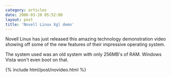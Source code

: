```yaml
---
category: articles
date: 2006-03-20 05:52:00
layout: post
title: 'Novell Linux Xgl demo'
---
```


<p>Novell Linux has just released this amazing technology demonstration video showing off some of the new features of their impressive operating system.</p>

<p>The system used was an old system with only 256MB's of RAM. Windows Vista won't even boot on that.</p>

{% include html/post/novideo.html %}

<!--
<embed id="VideoPlayback" align="middle" type="application/x-shockwave-flash" src="http://video.google.com/googleplayer.swf?videoUrl=http%3A%2F%2Fvp.video.google.com%2Fvideodownload%3Fversion%3D0%26secureurl%3DpAAAAA_zl6aYa1CuvSvb35GJGWdDMmF30inAlwJytoSFWVLSWYxD-7UNY-fsvmnxsueNE2_18HaIfN8z1O2FB_SdlZTj3DtLvAusz-8n98hfzzeJD7z8zn95kIiX2q1xbtUKEtHBblULwCYqFiwk6YUq9JGD6TEpKv8nAOzY5oY8166bR2k2Jwex96LR9Nwb6zyIW70yHRhFDcvKu5UEfyNI6EJLRlIHURTT9OBRaQNMyuBD%26sigh%3DMoj_iqIB-WqkRTcxqnnG4Gpbwek%26begin%3D0%26len%3D703102%26docid%3D-199899523054020719&thumbnailUrl=http%3A%2F%2Fvideo.google.com%2FThumbnailServer%3Fcontentid%3D92a5a9f497dfc361%26second%3D5%26itag%3Dw320%26urlcreated%3D1142851143%26sigh%3DjcndfWZkc05pS7TjbYVu6E2hgBI&playerId=-199899523054020719" allowScriptAccess="sameDomain" quality="best" bgcolor="#ffffff" scale="noScale" wmode="window" salign="TL"  FlashVars="playerMode=embedded" >
-->
